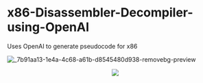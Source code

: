# x86-Disassembler-Decompiler-using-OpenAI
Uses OpenAI to generate pseudocode for x86

![_7b91aa13-1e4a-4c68-a61b-d8545480d938-removebg-preview](https://github.com/Atrain25/x86-Disassembler-Decompiler-using-OpenAI/assets/77705564/78058606-9dbe-434b-8b98-8e0c7606f72d)


<p align="center" width="100%">
    <img src="https://github.com/Atrain25/x86-Disassembler-Decompiler-using-OpenAI/assets/77705564/78058606-9dbe-434b-8b98-8e0c7606f72d">
</p>
